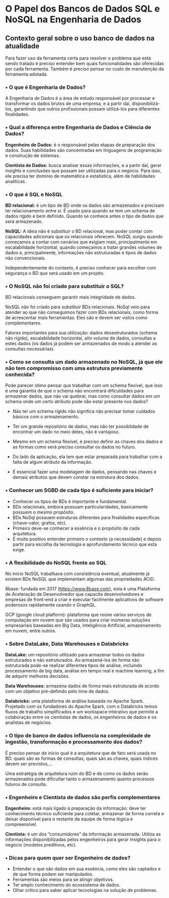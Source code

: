 # O Papel dos Bancos de Dados SQL e NoSQL na Engenharia de Dados

## Contexto geral sobre o uso banco de dados na atualidade

Para fazer uso da ferramenta certa para resolver o problema que está sendo tratado é preciso entender bem quais funcionalidades são oferecidas por cada ferramenta.
Também é preciso pensar no custo de manutenção da ferramenta adotada.

### • O que é Engenharia de Dados?

A Engenharia de Dados é a área de estudo responsável por processar e transformar os dados brutos de uma empresa, e a partir daí, disponibilizá-los, garantindo que outros profissionais possam utilizá-los para diferentes finalidades.

### •  Qual a diferença entre Engenharia de Dados e Ciência de Dados?

**Engenheiro de Dados:** é o responsável pelas etapas de preparação dos dados. Suas habilidades são concentradas em linguagens de programação e construção de sistemas.

**Cientista de Dados:** busca analisar essas informações, e a partir daí, gerar insights e conclusões que possam ser utilizadas para o negócio. Para isso, ele precisa ter domínio de matemática e estatística, além de habilidades analíticas.

### • O que é SQL e NoSQL

**BD relacional:** é um tipo de BD onde os dados são armazenados e precisam ter relacionamento entre si. É usado para quando se tem um schema de dados rígido e bem definido. Quando se conhece antes o tipo de dados que será armazenado.

**NoSQL:** A ideia não é substituir o BD relacional, mas poder contar com capacidades adicionais que os relacionais oferecem. NoSQL surgiu quando começamos a contar com cenários que exigiam mais, principalmente em escalabilidade horizontal, quando começamos a tratar grandes volumes de dados e, principalmente, informações não estruturadas e tipos de dados não convencionais.

Independentemente do contexto, é preciso conhecer para escolher com segurança o BD que será usado em um projeto.

### • O NoSQL não foi criado para substituir o SQL?

BD relacionais conseguem garantir mais integridade de dados.

NoSQL não foi criado para substituir BDs relacionais. NoSql veio para atender ao que não conseguimos fazer com BDs relacionais, como forma de acrescentar mais ferramentas. Eles são e devem ser vistos como complementares.

Fatores importantes para sua utilização: dados desestruturados (schema não rígido), escalabilidade horizontal, alto volume de dados, consultas a estes dados (os dados já podem ser armazenados de modo a atender as consultas necessárias).

### • Como se consulta um dado armazenado no NoSQL, já que ele não tem compromisso com uma estrutura previamente conhecida?

Pode parecer ótimo pensar que trabalhar com um schema flexível, que isso é uma garantia de que o schema não encontrará dificuldades para armazenar dados, que não vai quebrar, mas como consultar dados em um schema onde um certo atributo pode não estar presente nos dados?

- Não ter um schema rígido não significa não precisar tomar cuidados básicos com o armazenamento.

- Ter um grande repositório de dados, mas não ter possiblidade de encontrar um dado no meio deles, não é vantajoso.

- Mesmo em um schema flexível, é preciso definir as chaves dos dados e as formas como será preciso consultar os dados no futuro.

- Do lado da aplicação, ela tem que estar preparada para trabalhar com a falta de algum atributo da informação.

- É essencial fazer uma modelagem de dados, pensando nas chaves e demais atributos que devem constar na estrutura dos dados.

### • Conhecer um SGBD de cada tipo é suficiente para iniciar?

- Conhecer os tipos de BDs é importante e fundamental.
- BDs relacionais, embora possuam particularidades, basicamente possuem o mesmo propósito.
- BDs NoSql possuem estruturas diferentes para finalidades específicas (chave-valor, grafos, etc).
- Primeiro deve-se conhecer a essência e o propósito de cada arquitetura.
- É muito positivo entender primeiro o contexto (a necessidade) e depois partir para escolha da tecnologia e aprofundamento técnico que esta exige.

### • A flexibilidade do NoSQL frente ao SQL

No início NoSQL trabalhava com consistência eventual, atualmente já existem BDs NoSQL que implementam algumas das propriedades ACID.

8base: fundada em 2017 (https://www.8base.com), esta é uma Plataforma de Aceleração de Desenvolvedor que capacita desenvolvedores e empresas de front-end a criar e executar facilmente aplicativos de software poderosos rapidamente usando o GraphQL.

GCP (google cloud platform): plataforma que reúne vários serviços de computação em nuvem que são usados para criar inúmeras soluções empresariais baseadas em Big Data, Inteligência Artificial, armazenamento em nuvem, entre outros.

### • Sobre DataLake, Data Warehouses e Databricks

**DataLake:** um repositório utilizado para armazenar todos os dados estruturados e não estruturados. Ao armazená-los de forma não estruturada pode-se realizar diferentes tipos de análise, incluindo processamento de big data, análise em tempo real e machine learning, a fim de adquirir melhores decisões.

**Data Warehouses:** armazena dados de forma mais estruturada de acordo com um objetivo pré-definido pelo time de dados.

**Databricks:** uma plataforma de análise baseada no Apache Spark. Projetado com os fundadores do Apache Spark, com o Databricks temos fluxos de trabalho simplificados e um workspace interativo que permite a colaboração entre os cientistas de dados, os engenheiros de dados e os analistas de negócios.

### • O tipo de banco de dados influencia na complexidade de ingestão, transformação e processamento dos dados?

É preciso pensar de início qual é a arquitetura que de fato será usada no BD: quais são as formas de consultas, quais são as chaves, quais índices devem ser previstos,...

Uma estratégia de arquitetura ruim do BD e de como os dados serão armazenados pode dificultar tanto o armazenamento quanto processos futuros de consulta.

### • Engenheiro e Cientista de dados são perfis complementares

**Engenheiro:** está mais ligado à preparação da informação: deve ter conhecimento técnico suficiente para coletar, armazenar de forma correta e deixar disponível para o restante da equipe de forma lógica e compreensível.

**Cientista:** é um dos “consumidores” da informação armazenada. Utiliza as informações disponibilizadas pelos engenheiros para gerar insights para o negócio (modelos preditivos, etc).

### • Dicas para quem quer ser Engenheiro de dados?
- Entender o que são dados em sua essência, como eles são captados e de que forma podem ser manipulados.
- Ferramentas são meios para se atingir objetivos.
- Ter amplo conhecimento do ecossistema de dados.
- Olhar crítico para saber aplicar tecnologias na solução de problemas.